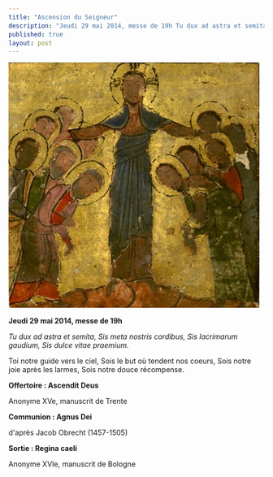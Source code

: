 ```yaml
---
title: "Ascension du Seigneur"
description: "Jeudi 29 mai 2014, messe de 19h Tu dux ad astra et semita, Sis meta nostris cordibus, Sis lacrimarum gaudium, Sis dulce vitae praemium. Toi notre guide vers le ciel, Sois le but où tendent nos coeurs, Sois notre joie après les larmes, Sois notre douce..."
published: true
layout: post
---
```



![](/images/2014-05-04-ascension.jpg)

**Jeudi 29 mai 2014, messe de 19h**

*Tu dux ad astra et semita, Sis meta nostris cordibus, Sis lacrimarum gaudium, Sis dulce vitae praemium.*

Toi notre guide vers le ciel, Sois le but où tendent nos coeurs, Sois notre joie après les larmes, Sois notre douce récompense.

**Offertoire : Ascendit Deus**

Anonyme XVe, manuscrit de Trente

**Communion : Agnus Dei**

d'après Jacob Obrecht (1457-1505)

**Sortie : Regina caeli**

Anonyme XVIe, manuscrit de Bologne